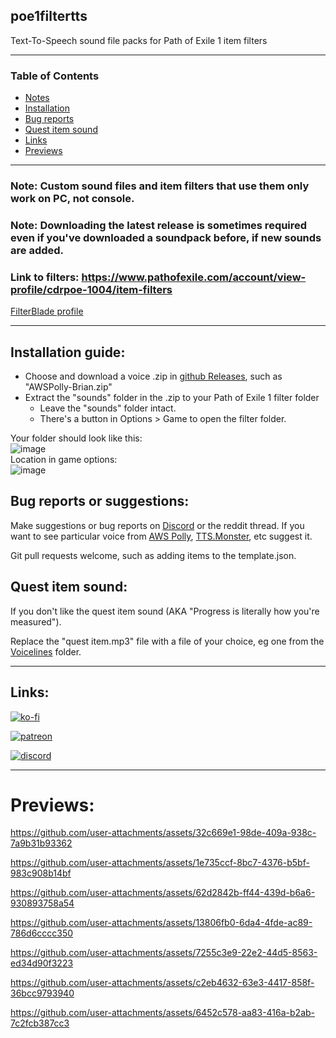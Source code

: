 ## poe1filtertts
Text-To-Speech sound file packs for Path of Exile 1 item filters

---
### Table of Contents
- [Notes](#poe1filtertts)
- [Installation](#installation-guide)
- [Bug reports](#bug-reports-or-suggestions)
- [Quest item sound](#quest-item-sound)
- [Links](#links)
- [Previews](#previews)
---

### Note: Custom sound files and item filters that use them only work on PC, not console.

### Note: Downloading the latest release is sometimes required even if you've downloaded a soundpack before, if new sounds are added.

### Link to filters: https://www.pathofexile.com/account/view-profile/cdrpoe-1004/item-filters

[FilterBlade profile](https://www.filterblade.xyz/Profile?name=cdrpoe%231004&game=Poe1)

---

## Installation guide:
- Choose and download a voice .zip in [github Releases](https://github.com/cdrg/poe1filtertts/releases/latest), such as "AWSPolly-Brian.zip"
- Extract the "sounds" folder in the .zip to your Path of Exile 1 filter folder
  - Leave the "sounds" folder intact.
  - There's a button in Options > Game to open the filter folder.

Your folder should look like this:  
![image](https://github.com/user-attachments/assets/58ef8af8-64aa-463d-828d-ac18c1271c2e)  
Location in game options:  
![image](https://github.com/user-attachments/assets/6058a8ac-434f-4db2-8152-4415438e6ab6)  

## Bug reports or suggestions:

Make suggestions or bug reports on [Discord](https://discord.gg/gRMjT5gVms) or the reddit thread. If you want to see particular voice from [AWS Polly](https://ttsmp3.com/), [TTS.Monster](https://tts.monster/), etc suggest it.

Git pull requests welcome, such as adding items to the template.json.

## Quest item sound: 

If you don't like the quest item sound (AKA "Progress is literally how you're measured").

Replace the "quest item.mp3" file with a file of your choice, eg one from the [Voicelines](https://github.com/cdrg/poe1filtertts/tree/main/voicelines) folder.

---
## Links:

[![ko-fi](https://ko-fi.com/img/githubbutton_sm.svg)](https://ko-fi.com/I2I7ROZFD)

[![patreon](https://github.com/user-attachments/assets/b7841f4d-5bcc-4642-a04c-2f22e5c48a24)](https://patreon.com/cdrpt)

[![discord](https://cdn.prod.website-files.com/6257adef93867e50d84d30e2/66e3d74e9607e61eeec9c91b_Logo.svg)](https://discord.gg/gRMjT5gVms)

---

# Previews:
https://github.com/user-attachments/assets/32c669e1-98de-409a-938c-7a9b31b93362

https://github.com/user-attachments/assets/1e735ccf-8bc7-4376-b5bf-983c908b14bf

https://github.com/user-attachments/assets/62d2842b-ff44-439d-b6a6-930893758a54

https://github.com/user-attachments/assets/13806fb0-6da4-4fde-ac89-786d6cccc350

https://github.com/user-attachments/assets/7255c3e9-22e2-44d5-8563-ed34d90f3223

https://github.com/user-attachments/assets/c2eb4632-63e3-4417-858f-36bcc9793940

https://github.com/user-attachments/assets/6452c578-aa83-416a-b2ab-7c2fcb387cc3
